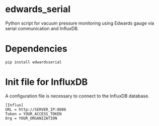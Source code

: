 # edwards_serial
Python script for vacuum pressure monitoring using Edwards gauge via serial communication and InfluxDB.

# Dependencies
    pip install edwardsserial

# Init file for InfluxDB
A configuration file is necessary to connect to the InfluxDB database.

    [Influx]
    URL = http://SERVER_IP:8086  
    Token = YOUR_ACCESS_TOKEN  
    Org = YOUR_ORGANIZATION  

